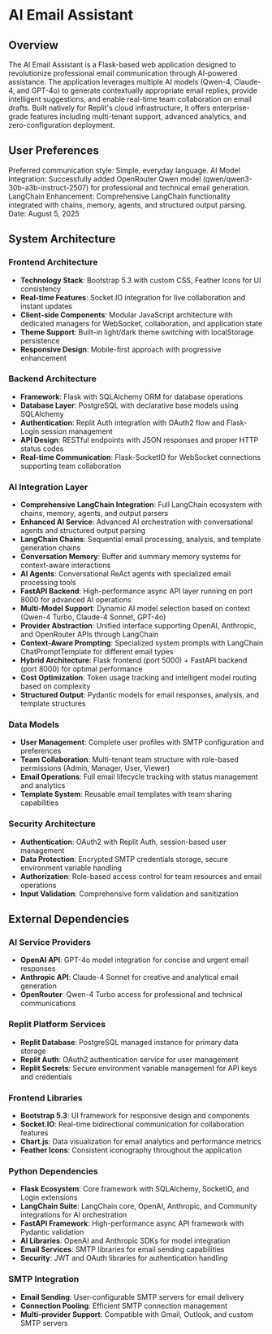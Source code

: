 # AI Email Assistant

## Overview

The AI Email Assistant is a Flask-based web application designed to revolutionize professional email communication through AI-powered assistance. The application leverages multiple AI models (Qwen-4, Claude-4, and GPT-4o) to generate contextually appropriate email replies, provide intelligent suggestions, and enable real-time team collaboration on email drafts. Built natively for Replit's cloud infrastructure, it offers enterprise-grade features including multi-tenant support, advanced analytics, and zero-configuration deployment.

## User Preferences

Preferred communication style: Simple, everyday language.
AI Model Integration: Successfully added OpenRouter Qwen model (qwen/qwen3-30b-a3b-instruct-2507) for professional and technical email generation.
LangChain Enhancement: Comprehensive LangChain functionality integrated with chains, memory, agents, and structured output parsing.
Date: August 5, 2025

## System Architecture

### Frontend Architecture
- **Technology Stack**: Bootstrap 5.3 with custom CSS, Feather Icons for UI consistency
- **Real-time Features**: Socket.IO integration for live collaboration and instant updates
- **Client-side Components**: Modular JavaScript architecture with dedicated managers for WebSocket, collaboration, and application state
- **Theme Support**: Built-in light/dark theme switching with localStorage persistence
- **Responsive Design**: Mobile-first approach with progressive enhancement

### Backend Architecture
- **Framework**: Flask with SQLAlchemy ORM for database operations
- **Database Layer**: PostgreSQL with declarative base models using SQLAlchemy
- **Authentication**: Replit Auth integration with OAuth2 flow and Flask-Login session management
- **API Design**: RESTful endpoints with JSON responses and proper HTTP status codes
- **Real-time Communication**: Flask-SocketIO for WebSocket connections supporting team collaboration

### AI Integration Layer
- **Comprehensive LangChain Integration**: Full LangChain ecosystem with chains, memory, agents, and output parsers
- **Enhanced AI Service**: Advanced AI orchestration with conversational agents and structured output parsing
- **LangChain Chains**: Sequential email processing, analysis, and template generation chains
- **Conversation Memory**: Buffer and summary memory systems for context-aware interactions
- **AI Agents**: Conversational ReAct agents with specialized email processing tools
- **FastAPI Backend**: High-performance async API layer running on port 8000 for advanced AI operations
- **Multi-Model Support**: Dynamic AI model selection based on context (Qwen-4 Turbo, Claude-4 Sonnet, GPT-4o)
- **Provider Abstraction**: Unified interface supporting OpenAI, Anthropic, and OpenRouter APIs through LangChain
- **Context-Aware Prompting**: Specialized system prompts with LangChain ChatPromptTemplate for different email types
- **Hybrid Architecture**: Flask frontend (port 5000) + FastAPI backend (port 8000) for optimal performance
- **Cost Optimization**: Token usage tracking and intelligent model routing based on complexity
- **Structured Output**: Pydantic models for email responses, analysis, and template structures

### Data Models
- **User Management**: Complete user profiles with SMTP configuration and preferences
- **Team Collaboration**: Multi-tenant team structure with role-based permissions (Admin, Manager, User, Viewer)
- **Email Operations**: Full email lifecycle tracking with status management and analytics
- **Template System**: Reusable email templates with team sharing capabilities

### Security Architecture
- **Authentication**: OAuth2 with Replit Auth, session-based user management
- **Data Protection**: Encrypted SMTP credentials storage, secure environment variable handling
- **Authorization**: Role-based access control for team resources and email operations
- **Input Validation**: Comprehensive form validation and sanitization

## External Dependencies

### AI Service Providers
- **OpenAI API**: GPT-4o model integration for concise and urgent email responses
- **Anthropic API**: Claude-4 Sonnet for creative and analytical email generation
- **OpenRouter**: Qwen-4 Turbo access for professional and technical communications

### Replit Platform Services
- **Replit Database**: PostgreSQL managed instance for primary data storage
- **Replit Auth**: OAuth2 authentication service for user management
- **Replit Secrets**: Secure environment variable management for API keys and credentials

### Frontend Libraries
- **Bootstrap 5.3**: UI framework for responsive design and components
- **Socket.IO**: Real-time bidirectional communication for collaboration features
- **Chart.js**: Data visualization for email analytics and performance metrics
- **Feather Icons**: Consistent iconography throughout the application

### Python Dependencies
- **Flask Ecosystem**: Core framework with SQLAlchemy, SocketIO, and Login extensions
- **LangChain Suite**: LangChain core, OpenAI, Anthropic, and Community integrations for AI orchestration
- **FastAPI Framework**: High-performance async API framework with Pydantic validation
- **AI Libraries**: OpenAI and Anthropic SDKs for model integration
- **Email Services**: SMTP libraries for email sending capabilities
- **Security**: JWT and OAuth libraries for authentication handling

### SMTP Integration
- **Email Sending**: User-configurable SMTP servers for email delivery
- **Connection Pooling**: Efficient SMTP connection management
- **Multi-provider Support**: Compatible with Gmail, Outlook, and custom SMTP servers